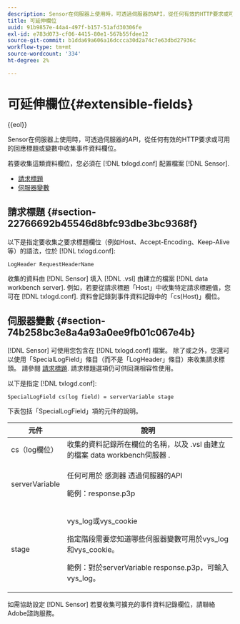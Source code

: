 ```yaml
---
description: Sensor在伺服器上使用時，可透過伺服器的API，從任何有效的HTTP要求或可用的回應標題或變數中收集事件資料欄位。
title: 可延伸欄位
uuid: 91b9857e-44a4-497f-b157-51afd30306fe
exl-id: e783d073-cf06-4415-80e1-567b55fdee12
source-git-commit: b1dda69a606a16dccca30d2a74c7e63dbd27936c
workflow-type: tm+mt
source-wordcount: '334'
ht-degree: 2%

---
```


# 可延伸欄位{#extensible-fields}

{{eol}}

Sensor在伺服器上使用時，可透過伺服器的API，從任何有效的HTTP要求或可用的回應標題或變數中收集事件資料欄位。

若要收集這類資料欄位，您必須在 [!DNL txlogd.conf] 配置檔案 [!DNL Sensor].

* [請求標題](../../../home/c-snsr-ovrvw/c-evnt-data-rcd-flds/c-ex-flds.md#section-22766692b45546d8bfc93dbe3bc9368f)
* [伺服器變數](../../../home/c-snsr-ovrvw/c-evnt-data-rcd-flds/c-ex-flds.md#section-74b258bc3e8a4a93a0ee9fb01c067e4b)

## 請求標題 {#section-22766692b45546d8bfc93dbe3bc9368f}

以下是指定要收集之要求標題欄位（例如Host、Accept-Encoding、Keep-Alive等）的語法，位於 [!DNL txlogd.conf]:

```
LogHeader RequestHeaderName
```

收集的資料由 [!DNL Sensor] 填入 [!DNL .vsl] 由建立的檔案 [!DNL data workbench server]. 例如，若要從請求標題「Host」中收集特定請求標題值，您可在 [!DNL txlogd.conf]. 資料會記錄到事件資料記錄中的「cs(Host)」欄位。

## 伺服器變數 {#section-74b258bc3e8a4a93a0ee9fb01c067e4b}

[!DNL Sensor] 可使用您包含在 [!DNL txlogd.conf] 檔案。 除了或之外，您還可以使用「SpecialLogField」條目（而不是「LogHeader」條目）來收集請求標頭。 請參閱 [請求標題](../../../home/c-snsr-ovrvw/c-evnt-data-rcd-flds/c-ex-flds.md#section-22766692b45546d8bfc93dbe3bc9368f). 請求標題選項仍可供回溯相容性使用。

以下是指定 [!DNL txlogd.conf]:

```
SpecialLogField cs(log field) = serverVariable stage
```

下表包括「SpecialLogField」項的元件的說明。

<table id="table_053D5F34D56E4B15A85CA3B4FAD6E1B1"> 
 <thead> 
  <tr> 
   <th colname="col1" class="entry"> 元件 </th> 
   <th colname="col2" class="entry"> 說明 </th> 
  </tr> 
 </thead>
 <tbody> 
  <tr> 
   <td colname="col1"> cs（log欄位） </td> 
   <td colname="col2"> 收集的資料記錄所在欄位的名稱，以及 <span class="filepath"> .vsl </span> 由建立的檔案 <span class="keyword"> data workbench伺服器 </span>. </td> 
  </tr> 
  <tr> 
   <td colname="col1"> serverVariable </td> 
   <td colname="col2"> <p>任何可用於 <span class="wintitle"> 感測器 </span> 透過伺服器的API </p> <p>範例：response.p3p </p> </td> 
  </tr> 
  <tr> 
   <td colname="col1"> stage </td> 
   <td colname="col2"> <p>vys_log或vys_cookie </p> <p>指定階段需要您知道哪些伺服器變數可用於vys_log和vys_cookie。 </p> <p>範例：對於serverVariable response.p3p，可輸入vys_log。 </p> </td> 
  </tr> 
 </tbody> 
</table>

如需協助設定 [!DNL Sensor] 若要收集可擴充的事件資料記錄欄位，請聯絡Adobe諮詢服務。
